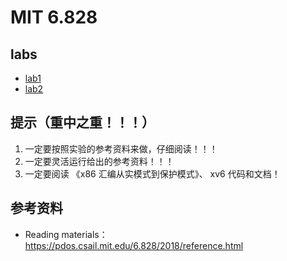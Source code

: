 # MIT 6.828

## labs

- [lab1](./docs/lab1.md)
- [lab2](./docs/lab2.md)

## 提示（重中之重！！！）

1. 一定要按照实验的参考资料来做，仔细阅读！！！
2. 一定要灵活运行给出的参考资料！！！
3. 一定要阅读 《x86 汇编从实模式到保护模式》、 xv6 代码和文档！

## 参考资料

- Reading materials：https://pdos.csail.mit.edu/6.828/2018/reference.html
